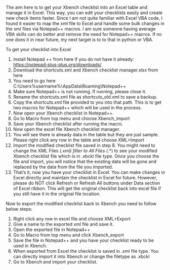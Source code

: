 The aim here is to get your Xbench checklist into an Excel table and manage it in Excel. This way, you can edit your checklists easily and create new check items faster.
Since I am not quite familiar with Excel VBA code, I found it easier to map the xml file to Excel and handle some bulk changes in the xml files via Notepad++ macros.
I am sure someone having average VBA skills can do better and remove the need for Notepad++ macros. If no one does it in near future, my next target is to to that in python or VBA.

To get your checklist into Excel
1) Install Notepad ++ from here if you do not have it already: https://notepad-plus-plus.org/downloads/
2) Download the shortcuts.xml and Xbench checklist manager.xlsx from here
3) You need to go here C:\Users\%username%\AppData\Roaming\Notepad++ 
4) Make sure Notepad++ is not running. If running, please close it. 
5) Rename the shortcuts.xml file as shortcuts_old.xml to save a backup.
6) Copy the shortcuts.xml file provided to you into that path. This is to get two macros for Notepad++ which will be used in the process.
7) Now open your Xbench checklist in Notepad++.
8) Go to Macro from top menu and choose Xbench_import
9) Save your Xbench checklist after running the macro.
10) Now open the excel file Xbench checklist manager.
11) You will see there is already data in the table but they are just sample. Please right click any row in the table and choose XML>Import 
12) Import the modified checklist file saved in step 8. You might need to change the XML Files (*.xml) filter to All Files (*.*) to see your modified Xbench checklist file which is in .xbckl file type. Once you choose the file and import, you will notice that the existing data will be gone and replaced by the data from the file you imported.
13) That’s it, now you have your checklist in Excel. You can make changes in Excel directly and maintain the checklist in Excel for future. However, please do NOT click Refresh or Refresh All buttons under Data section of Excel ribbon. This will get the original checklist back into excel file if you still have it in the original file location.

Now to export the modified checklist back to Xbench you need to follow below steps:

1) Right click any row in excel file and choose XML>Export
2) Give a name to the exported xml file and save it.
3) Open the exported file in Notepad++
4) Go to Macro from top menu and click Xbench_export
5) Save the file in Notepad++ and you have your checklist ready to be used in Xbench.
6) When exported from Excel the checklist is saved in .xml file type. You can directly import it into Xbench or change the filetype as .xbckl
7) Go to Xbench and import your checklist.
